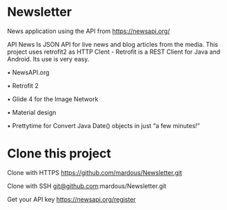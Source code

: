 # Newsletter
News application using the API from https://newsapi.org/

API News Is JSON API for live news and blog articles from the media.
This project uses retrofit2 as HTTP Clent - 
Retrofit is a REST Client for Java and Android. Its use is very easy.

• NewsAPI.org

• Retrofit 2

• Glide 4 for the Image Network

• Material design

• Prettytime for Convert Java Date() objects in just “a few minutes!”

# Clone this project

Clone with HTTPS
https://github.com/mardous/Newsletter.git

Clone with SSH
git@github.com:mardous/Newsletter.git

Get your API key
https://newsapi.org/register

